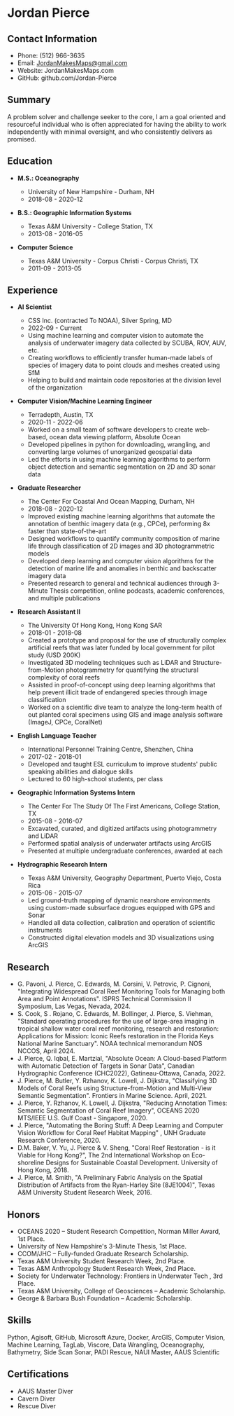 # Jordan Pierce

## Contact Information
- Phone: (512) 966-3635
- Email: JordanMakesMaps@gmail.com
- Website: JordanMakesMaps.com
- GitHub: github.com/Jordan-Pierce

## Summary
A problem solver and challenge seeker to the core, I am a goal oriented and resourceful individual who is often appreciated for having the ability to work independently with minimal oversight, and who consistently delivers as promised.

## Education
- **M.S.: Oceanography**
  - University of New Hampshire - Durham, NH
  - 2018-08 - 2020-12

- **B.S.: Geographic Information Systems**
  - Texas A&M University - College Station, TX
  - 2013-08 - 2016-05

- **Computer Science**
  - Texas A&M University - Corpus Christi - Corpus Christi, TX
  - 2011-09 - 2013-05

## Experience
- **AI Scientist**
  - CSS Inc. (contracted To NOAA), Silver Spring, MD
  - 2022-09 - Current
  - Using machine learning and computer vision to automate the analysis of underwater imagery data collected by SCUBA, ROV, AUV, etc.
  - Creating workflows to efficiently transfer human-made labels of species of imagery data to point clouds and meshes created using SfM
  - Helping to build and maintain code repositories at the division level of the organization

- **Computer Vision/Machine Learning Engineer**
  - Terradepth, Austin, TX
  - 2020-11 - 2022-06
  - Worked on a small team of software developers to create web-based, ocean data viewing platform, Absolute Ocean
  - Developed pipelines in python for downloading, wrangling, and converting large volumes of unorganized geospatial data
  - Led the efforts in using machine learning algorithms to perform object detection and semantic segmentation on 2D and 3D sonar data

- **Graduate Researcher**
  - The Center For Coastal And Ocean Mapping, Durham, NH
  - 2018-08 - 2020-12
  - Improved existing machine learning algorithms that automate the annotation of benthic imagery data (e.g., CPCe), performing 8x faster than state-of-the-art
  - Designed workflows to quantify community composition of marine life through classification of 2D images and 3D photogrammetric models
  - Developed deep learning and computer vision algorithms for the detection of marine life and anomalies in benthic and backscatter imagery data
  - Presented research to general and technical audiences through 3-Minute Thesis competition, online podcasts, academic conferences, and multiple publications

- **Research Assistant II**
  - The University Of Hong Kong, Hong Kong SAR
  - 2018-01 - 2018-08
  - Created a prototype and proposal for the use of structurally complex artificial reefs that was later funded by local government for pilot study (USD 200K)
  - Investigated 3D modeling techniques such as LiDAR and Structure-from-Motion photogrammetry for quantifying the structural complexity of coral reefs
  - Assisted in proof-of-concept using deep learning algorithms that help prevent illicit trade of endangered species through image classification
  - Worked on a scientific dive team to analyze the long-term health of out planted coral specimens using GIS and image analysis software (ImageJ, CPCe, CoralNet)

- **English Language Teacher**
  - International Personnel Training Centre, Shenzhen, China
  - 2017-02 - 2018-01
  - Developed and taught ESL curriculum to improve students' public speaking abilities and dialogue skills
  - Lectured to 60 high-school students, per class

- **Geographic Information Systems Intern**
  - The Center For The Study Of The First Americans, College Station, TX
  - 2015-08 - 2016-07
  - Excavated, curated, and digitized artifacts using photogrammetry and LiDAR
  - Performed spatial analysis of underwater artifacts using ArcGIS
  - Presented at multiple undergraduate conferences, awarded at each

- **Hydrographic Research Intern**
  - Texas A&M University, Geography Department, Puerto Viejo, Costa Rica
  - 2015-06 - 2015-07
  - Led ground-truth mapping of dynamic nearshore environments using custom-made subsurface drogues equipped with GPS and Sonar
  - Handled all data collection, calibration and operation of scientific instruments
  - Constructed digital elevation models and 3D visualizations using ArcGIS

## Research
- G. Pavoni, J. Pierce, C. Edwards, M. Corsini, V. Petrovic, P. Cignoni, "Integrating Widespread Coral Reef Monitoring Tools for Managing both Area and Point Annotations". ISPRS Technical Commission II Symposium, Las Vegas, Nevada, 2024.
- S. Cook, S . Rojano, C. Edwards, M. Bollinger, J. Pierce, S. Viehman, "Standard operating procedures for the use of large-area imaging in tropical shallow water coral reef monitoring, research and restoration: Applications for Mission: Iconic Reefs restoration in the Florida Keys National Marine Sanctuary". NOAA technical memorandum NOS NCCOS, April 2024.
- J. Pierce, Q. Iqbal, E. Martzial, "Absolute Ocean: A Cloud-based Platform with Automatic Detection of Targets in Sonar Data", Canadian Hydrographic Conference (CHC2022), Gatineau-Ottawa, Canada, 2022.
- J. Pierce, M. Butler, Y. Rzhanov, K. Lowell, J. Dijkstra, "Classifying 3D Models of Coral Reefs using Structure-from-Motion and Multi-View Semantic Segmentation". Frontiers in Marine Science. April, 2021.
- J. Pierce, Y. Rzhanov, K. Lowell, J. Dijkstra, "Reducing Annotation Times: Semantic Segmentation of Coral Reef Imagery", OCEANS 2020 MTS/IEEE U.S. Gulf Coast - Singapore, 2020.
- J. Pierce, "Automating the Boring Stuff: A Deep Learning and Computer Vision Workflow for Coral Reef Habitat Mapping" , UNH Graduate Research Conference, 2020.
- D.M. Baker, V. Yu, J. Pierce & V. Sheng, "Coral Reef Restoration - is it Viable for Hong Kong?", The 2nd International Workshop on Eco-shoreline Designs for Sustainable Coastal Development. University of Hong Kong, 2018.
- J. Pierce, M. Smith, "A Preliminary Fabric Analysis on the Spatial Distribution of Artifacts from the Ryan-Harley Site (8JE1004)", Texas A&M University Student Research Week, 2016.

## Honors
- OCEANS 2020 – Student Research Competition, Norman Miller Award, 1st Place.
- University of New Hampshire's 3-Minute Thesis, 1st Place.
- CCOM/JHC – Fully-funded Graduate Research Scholarship.
- Texas A&M University Student Research Week, 2nd Place.
- Texas A&M Anthropology Student Research Week, 2nd Place.
- Society for Underwater Technology: Frontiers in Underwater Tech , 3rd Place.
- Texas A&M University, College of Geosciences – Academic Scholarship.
- George & Barbara Bush Foundation – Academic Scholarship.

## Skills
Python, Agisoft, GitHub, Microsoft Azure, Docker, ArcGIS, Computer Vision, Machine Learning, TagLab, Viscore, Data Wrangling, Oceanography, Bathymetry, Side Scan Sonar, PADI Rescue, NAUI Master, AAUS Scientific

## Certifications
- AAUS Master Diver
- Cavern Diver
- Rescue Diver
